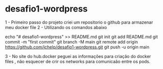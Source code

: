 # desafio1-wordpress

1 - Primeiro passo do projeto criei um repositorio o github para armazenar meu docker file
2 - Utilizando os comandos abaixo

echo "# desafio1-wordpress" >> README.md
git init
git add README.md
git commit -m "first commit"
git branch -M main
git remote add origin https://github.com/jchelp/desafio1-wordpress.git
git push -u origin main

3 - No site do hub.docker peguei as informações para criação do docker files  , não esquecer de crir os networks para comunicaão entre os pods.